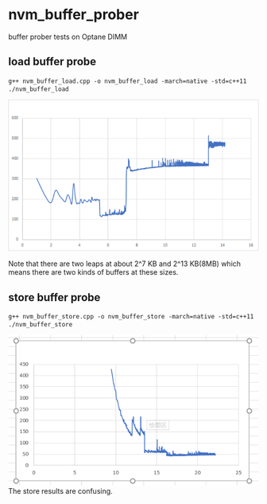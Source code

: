 # nvm_buffer_prober
buffer prober tests on Optane DIMM


## load buffer probe
```
g++ nvm_buffer_load.cpp -o nvm_buffer_load -march=native -std=c++11
./nvm_buffer_load
```
![load](./res/load.png)

Note that there are two leaps at about 2^7 KB and 2^13 KB(8MB) which means there are two kinds of buffers at these sizes.


## store buffer probe
```
g++ nvm_buffer_store.cpp -o nvm_buffer_store -march=native -std=c++11
./nvm_buffer_store
```
![store](./res/store.png)
The store results are confusing.
